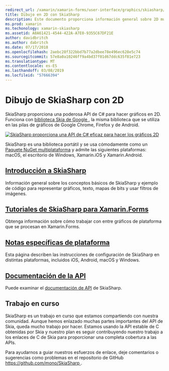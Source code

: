 ```yaml
---
redirect_url: /xamarin/xamarin-forms/user-interface/graphics/skiasharp/
title: Dibujo en 2D con SkiaSharp
description: Este documento proporciona información general sobre 2D multiplataforma de dibujo de SkiaSharp. Incluye vínculos a diversas guías que describen SkiaSharp y sus diversas API.
ms.prod: xamarin
ms.techonology: xamarin-skiasharp
ms.assetid: A8A61421-4544-422A-A7E0-9355C67DF21E
author: davidbritch
ms.author: dabritch
ms.date: 07/17/2018
ms.openlocfilehash: 2aebc28f322bbd7b77a2dbee78e496ec628e5c74
ms.sourcegitcommit: 57e8a0a10246ff9a4bd37f01d67ddc635f81e723
ms.translationtype: MT
ms.contentlocale: es-ES
ms.lasthandoff: 03/08/2019
ms.locfileid: "57666394"
---
```

# <a name="2d-drawing-with-skiasharp"></a>Dibujo de SkiaSharp con 2D

SkiaSharp proporciona una poderosa API de C#  para hacer gráficos en 2D. Funciona con [biblioteca Skia de Google ](http://skia.org), la misma biblioteca que se utiliza en las pilas de gráficos de Google Chrome, Firefox y de Android.

[![](images/ide-sml.png "SkiaSharp proporciona una API de C# eficaz para hacer los gráficos 2D")](images/ide.png#lightbox)

SkiaSharp es una biblioteca portátil y se usa cómodamente como un [Paquete NuGet multiplataforma](https://www.nuget.org/packages/SkiaSharp) y admite las siguientes plataformas: macOS, el escritorio de Windows, Xamarin.iOS y Xamarin.Android.

## <a name="introduction-to-skiasharpgraphics-gamesskiasharpintroductionmd"></a>[Introducción a SkiaSharp](~/graphics-games/skiasharp/introduction.md)

Información general sobre los conceptos básicos de SkiaSharp y ejemplo de código para representar gráficos, texto, mapas de bits y usar filtros de imágenes.

## <a name="skiasharp-tutorials-for-xamarinformsxamarin-formsuser-interfacegraphicsskiasharpindexmd"></a>[Tutoriales de SkiaSharp para Xamarin.Forms](~/xamarin-forms/user-interface/graphics/skiasharp/index.md)

Obtenga información sobre cómo trabajar con entre gráficos de plataforma que se procesan en Xamarin.Forms.

## <a name="platform-specific-notesgraphics-gamesskiasharpplatformmd"></a>[Notas específicas de plataforma](~/graphics-games/skiasharp/platform.md)

Esta página describen las instrucciones de configuración de SkiaSharp en distintas plataformas, incluidos iOS, Android, macOS y Windows.

## <a name="api-documentationhttpsdocsmicrosoftcomdotnetapiskiasharp"></a>[Documentación de la API](https://docs.microsoft.com/dotnet/api/skiasharp)

Puede examinar el [documentación de API](https://docs.microsoft.com/dotnet/api/skiasharp) de SkiaSharp.

## <a name="work-in-progress"></a>Trabajo en curso

SkiaSharp es un trabajo en curso que estamos compartiendo con nuestra comunidad. Aunque hemos enlazado muchas partes importantes del API de Skia, queda mucho trabajo por hacer. Estamos usando la API estable de C obtenidas por Skia y nuestro plan es seguir contribuyendo nuestro trabajo a los enlaces de C de Skia para proporcionar una completa cobertura a las APIs.

Para ayudarnos a guiar nuestros esfuerzos de enlace, deje comentarios o sugerencias como problemas en el repositorio de GitHub [ https://github.com/mono/SkiaSharp ](https://github.com/mono/SkiaSharp).

